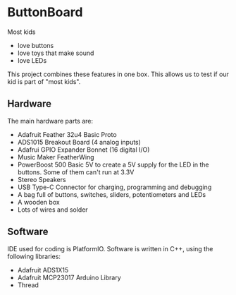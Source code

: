 # ButtonBoard

Most kids

 - love buttons
 - love toys that make sound
 - love LEDs

This project combines these features in one box. This allows us to test if our kid is part of "most kids".

## Hardware
The main hardware parts are:

 - Adafruit Feather 32u4 Basic Proto
 - ADS1015 Breakout Board (4 analog inputs)
 - Adafrui GPIO Expander Bonnet (16 digital I/O)
 - Music Maker FeatherWing
 - PowerBoost 500 Basic 5V to create a 5V supply for the LED in the buttons. Some of them can't run at 3.3V
 - Stereo Speakers
 - USB Type-C Connector for charging, programming and debugging 
 - A bag full of buttons, switches, sliders, potentiometers and LEDs
 - A wooden box
 - Lots of wires and solder

## Software

IDE used for coding is PlatformIO.
Software is written in C++, using the following libraries:

 - Adafruit ADS1X15
 - Adafruit MCP23017 Arduino Library
 - Thread
 
